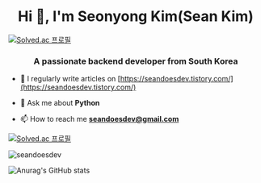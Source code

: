 <!--![header](https://capsule-render.vercel.app/api?type=waving&color=timeAuto&height=200&section=header&text=SEAN%20does%20DEV&FontAlignY=40&fontSize=50)-->

<h1 align="center">Hi 👋, I'm Seonyong Kim(Sean Kim)</h1>

[![Solved.ac
프로필](http://mazassumnida.wtf/api/mini/generate_badge?boj=seandoesdev)](https://solved.ac/seandoesdev)

<h3 align="center">A passionate backend developer from South Korea</h3>

- 📝 I regularly write articles on [https://seandoesdev.tistory.com/](https://seandoesdev.tistory.com/)

- 💬 Ask me about **Python**

- 📫 How to reach me **seandoesdev@gmail.com**

<!--
<h3 align="left">Connect with me:</h3>
<p align="left">
</p>
-->


[![Solved.ac
프로필](http://mazassumnida.wtf/api/v2/generate_badge?boj=seandoesdev)](https://solved.ac/seandoesdev)

<p><img align="center" src="https://github-readme-stats.vercel.app/api/top-langs?username=seandoesdev&show_icons=true&locale=en&layout=compact" alt="seandoesdev" /></p>


![Anurag's GitHub stats](https://github-readme-stats.vercel.app/api?username=seandoesdev&show_icons=true&theme=radical)




